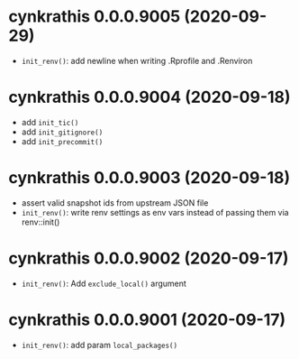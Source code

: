 # cynkrathis 0.0.0.9005 (2020-09-29)

- `init_renv()`: add newline when writing .Rprofile and .Renviron


# cynkrathis 0.0.0.9004 (2020-09-18)

- add `init_tic()`
- add `init_gitignore()`
- add `init_precommit()`

# cynkrathis 0.0.0.9003 (2020-09-18)

- assert valid snapshot ids from upstream JSON file
- `init_renv()`: write renv settings as env vars instead of passing them via renv::init()


# cynkrathis 0.0.0.9002 (2020-09-17)

- `init_renv()`: Add `exclude_local()` argument


# cynkrathis 0.0.0.9001 (2020-09-17)

- `init_renv()`: add param `local_packages()`


